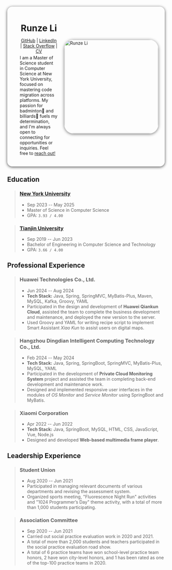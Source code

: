 <div style="display: flex; padding: 0 20px; border-radius: 1rem; box-shadow: 0 2px 10px rgba(0, 0, 0, 0.7);">
  <div style="flex: 7; padding: 20px;">
    <h1 style="text-align: center; margin-top: 32px; margin-bottom: -10px">Runze Li</h1>
    <p style="text-align: center; margin-top: 24px; margin-bottom: -10px">
      <a href="https://github.com/lllirunze">GitHub</a> | <a href="https://www.linkedin.com/in/runzeli2001/">LinkedIn</a> | <a href="https://stackoverflow.com/users/21977543/lllirunze">Stack Overflow</a> | <a href="/docs/resume.pdf">CV</a>
    </p>
    <p>I am a Master of Science student in Computer Science at New York University, focused on mastering code migration across platforms. My passion for badminton🏸 and billiards🎱 fuels my determination, and I'm always open to connecting for opportunities or inquiries. Feel free to <a href="mailto:lirunze.me@gmail.com">reach out!</a></p>
  </div>
  <div style="flex: 3; border-radius: 1rem; display: flex; justify-content: center; align-items: center;">
    <img style="width: 300px; border-radius: 10%; object-fit: cover; border: 1px solid #ddd; box-shadow: 0 2px 10px rgba(0, 0, 0, 0.5);" src="/profile/lllirunze.jpg" alt="Runze Li">
  </div>
</div>

## Education

> ### [New York University](https://www.nyu.edu/)
> - Sep 2023 -- May 2025
> - Master of Science in Computer Science
> - GPA: `3.93 / 4.00`

> ### [Tianjin University](https://www.tju.edu.cn/)
> - Sep 2019 -- Jun 2023
> - Bachelor of Engineering in Computer Science and Technology
> - GPA: `3.66 / 4.00`

## Professional Experience

> ### Huawei Technologies Co., Ltd.
> - Jun 2024 -- Aug 2024
> - **Tech Stack:** Java, Spring, SpringMVC, MyBatis-Plus, Maven, MySQL, Kafka, Groovy, YAML
> - Participated in the design and development of **Huawei Qiankun Cloud**, assisted the team to complete the business development and maintenance, and deployed the new version to the server.
> - Used Groovy and YAML for writing recipe script to implement Smart Assistant *Xiao Kun* to assist users on digital maps.

> ### Hangzhou Dingdian Intelligent Computing Technology Co., Ltd.
> - Feb 2024 -- May 2024
> - **Tech Stack:** Java, Spring, SpringBoot, SpringMVC, MyBatis-Plus, MySQL, YAML
> - Participated in the development of **Private Cloud Monitoring System** project and assisted the team in completing back-end development and maintenance work.
> - Designed and implemented responsive user interfaces in the modules of *OS Monitor* and *Service Monitor* using SpringBoot and MyBatis.

> ### Xiaomi Corporation
> - Apr 2022 -- Jun 2022
> - **Tech Stack:** Java, SpringBoot, MySQL, HTML, CSS, JavaScript, Vue, Node.js
> - Designed and developed **Web-based multimedia frame player**.

## Leadership Experience

> ### Student Union
> - Aug 2020 -- Jun 2021
> - Participated in managing relevant documents of various departments and revising the assessment system.
> - Organized sports meeting, "Fluorescence Night Run" activities and "1024 Programmer’s Day" theme activity, with a total of more than 1,000 students participating.

> ### Association Committee
> - Sep 2020 -- Jun 2021
> - Carried out social practice evaluation work in 2020 and 2021.
> - A total of more than 2,000 students and teachers participated in the social practice evaluation road show.
> - A total of 6 practice teams have won school-level practice team honors, 2 have won city-level honors, and 1 has been rated as one of the top-100 practice teams in 2020.



<!-- This is the demo site for [Fuwari](https://github.com/saicaca/fuwari).

::github{repo="saicaca/fuwari"}

> ### Sources of images used in this site
> - [Unsplash](https://unsplash.com/)
> - [星と少女](https://www.pixiv.net/artworks/108916539) by [Stella](https://www.pixiv.net/users/93273965)
> - [Rabbit - v1.4 Showcase](https://civitai.com/posts/586908) by [Rabbit_YourMajesty](https://civitai.com/user/Rabbit_YourMajesty) -->

